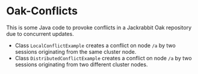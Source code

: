 # Oak-Conflicts

This is some Java code to provoke conflicts in a Jackrabbit Oak repository due to concurrent updates.

- Class `LocalConflictExample` creates a conflict on node `/a` by two sessions originating from the same cluster node.
- Class `DistributedConflictExample` creates a conflict on node `/a` by two sessions originating from two different cluster nodes.
